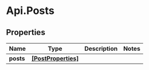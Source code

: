 # Api.Posts

## Properties
Name | Type | Description | Notes
------------ | ------------- | ------------- | -------------
**posts** | [**[PostProperties]**](PostProperties.md) |  | 


